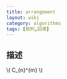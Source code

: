 ```yaml
---
title: arrangement
layout: wiki
category: algorithms
tags: [排列,回溯]
---
```


## 描述

\\( C_{n}^{m} \\)
